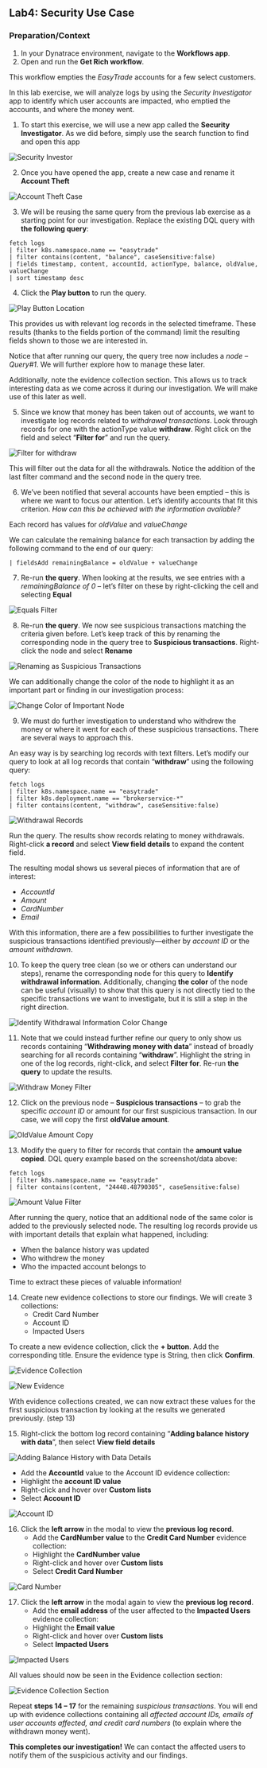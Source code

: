 ## Lab4: Security Use Case
 
### Preparation/Context 
 
1.	In your Dynatrace environment, navigate to the **Workflows app**. 
2.	Open and run the **Get Rich workflow**. 
 
This workflow empties the *EasyTrade* accounts for a few select customers.   

In this lab exercise, we will analyze logs by using the *Security Investigator* app to identify which user accounts are impacted, who emptied the accounts, and where the money went. 

1.	To start this exercise, we will use a new app called the **Security Investigator**. As we did before, simply use the search function to find and open this app  

![Security Investor](../../assets/images/SecurityInvestigator.png)

2.	Once you have opened the app, create a new case and rename it **Account Theft**  

![Account Theft Case](../../assets/images/AccountTheftCase.png)

3.	We will be reusing the same query from the previous lab exercise as a starting point for our investigation. Replace the existing DQL query with **the following query**: 

```DQL
fetch logs 
| filter k8s.namespace.name == "easytrade" 
| filter contains(content, "balance", caseSensitive:false) 
| fields timestamp, content, accountId, actionType, balance, oldValue, valueChange 
| sort timestamp desc
```

4.	Click the **Play button** to run the query. 
  
![Play Button Location](../../assets/images/PlayButton.png)

This provides us with relevant log records in the selected timeframe. These results (thanks to the fields portion of the command) limit the resulting fields shown to those we are interested in. 
 
Notice that after running our query, the query tree now includes a *node – Query#1*. We will further explore how to manage these later. 

Additionally, note the evidence collection section. This allows us to track interesting data as we come across it during our investigation. We will make use of this later as well. 

5.	Since we know that money has been taken out of accounts, we want to investigate log records related to *withdrawal transactions*. Look through records for one with the actionType value **withdraw**. Right click on the field and select “**Filter for**” and run the query.
 
![Filter for withdraw](../../assets/images/FilterForWithdraw.png)

This will filter out the data for all the withdrawals. Notice the addition of the last filter command and the second node in the query tree. 

6.	We’ve been notified that several accounts have been emptied – this is where we want to focus our attention. Let’s identify accounts that fit this criterion. *How can this be achieved with the information available?*

Each record has values for *oldValue* and *valueChange* 

We can calculate the remaining balance for each transaction by adding the following command to the end of our query: 

```DQL
| fieldsAdd remainingBalance = oldValue + valueChange 
```

7.	Re-run **the query**. When looking at the results, we see entries with a *remainingBalance of 0* – let’s filter on these by right-clicking the cell and selecting **Equal** 

![Equals Filter](../../assets/images/Equal0.png)

8.	Re-run **the query**. We now see suspicious transactions matching the criteria given before. Let’s keep track of this by renaming the corresponding node in the query tree to **Suspicious transactions**. Right-click the node and select **Rename** 
 
![Renaming as Suspicious Transactions](../../assets/images/RenameSuspicousTransaction.png)

We can additionally change the color of the node to highlight it as an important part or finding in our investigation process: 

![Change Color of Important Node](../../assets/images/ChangeColorNode.png)

9.	We must do further investigation to understand who withdrew the money or where it went for each of these suspicious transactions. There are several ways to approach this.  
 
An easy way is by searching log records with text filters. Let’s modify our query to look at all log records that contain “**withdraw**” using the following query: 

```DQL
fetch logs 
| filter k8s.namespace.name == "easytrade"
| filter k8s.deployment.name == "brokerservice-*" 
| filter contains(content, "withdraw", caseSensitive:false) 
```

![Withdrawal Records](../../assets/images/WithdrawalRecords.png)

Run the query. The results show records relating to money withdrawals. Right-click **a record** and select **View field details** to expand the content field. 
 

The resulting modal shows us several pieces of information that are of interest: 
- *AccountId*
- *Amount*
- *CardNumber* 
- *Email*

With this information, there are a few possibilities to further investigate the suspicious transactions identified previously—either by *account ID* or the *amount withdrawn*.

10.	To keep the query tree clean (so we or others can understand our steps), rename the corresponding node for this query to **Identify withdrawal information**. Additionally, changing **the color** of the node can be useful (visually) to show that this query is not directly tied to the specific transactions we want to investigate, but it is still a step in the right direction.
 
![Identify Withdrawal Information Color Change](../../assets/images/ChangeColorIdentifyWithdrawalInformation.png)

11.	Note that we could instead further refine our query to only show us records containing “**Withdrawing money with data**” instead of broadly searching for all records containing “**withdraw**”. Highlight the string in one of the log records, right-click, and select **Filter for**. Re-run **the query** to update the results. 
 
![Withdraw Money Filter](../../assets/images/WithdrawMoneyFilter.png)

12.	Click on the previous node – **Suspicious transactions** – to grab the specific *account ID* or amount for our first suspicious transaction. In our case, we will copy the first **oldValue amount**. 
 
![OldValue Amount Copy](../../assets/images/OldValueAmount.png)

13.	 Modify the query to filter for records that contain the **amount value copied**. DQL query example based on the screenshot/data above: 

```DQL
fetch logs 
| filter k8s.namespace.name == "easytrade" 
| filter contains(content, "24448.48790305", caseSensitive:false) 
```

![Amount Value Filter](../../assets/images/AmountValueFilter.png)

After running the query, notice that an additional node of the same color is added to the previously selected node. The resulting log records provide us with important details that explain what happened, including: 
- When the balance history was updated 
- Who withdrew the money 
- Who the impacted account belongs to 
 
Time to extract these pieces of valuable information!  

14.	Create new evidence collections to store our findings. We will create 3 collections: 
    - Credit Card Number 
    - Account ID 
    - Impacted Users 

To create a new evidence collection, click the **+ button**. Add the corresponding title. Ensure the evidence type is String, then click **Confirm**. 

![Evidence Collection](../../assets/images/EvidenceCollection.png)

![New Evidence](../../assets/images/NewEvidence.png)

With evidence collections created, we can now extract these values for the first suspicious transaction by looking at the results we generated previously. (step 13) 

15.	Right-click the bottom log record containing “**Adding balance history with data**”, then select **View field details** 
  
![Adding Balance History with Data Details](../../assets/images/AddingBalanceHistoryViewFieldDetails.png)

- Add the **AccountId** value to the Account ID evidence collection: 
- Highlight the **account ID value**
- Right-click and hover over **Custom lists** 
- Select **Account ID** 
 
![Account ID](../../assets/images/AccountID.png)

16.	Click the **left arrow** in the modal to view the **previous log record**. 
    - Add the **CardNumber value** to the **Credit Card Number** evidence collection: 
    - Highlight the **CardNumber value** 
    - Right-click and hover over **Custom lists** 
    - Select **Credit Card Number** 

![Card Number](../../assets/images/CardNumber.png)
  
17.	Click the **left arrow** in the modal again to view the **previous log record**. 
    - Add the **email address** of the user affected to the **Impacted Users** evidence collection: 
    - Highlight the **Email value** 
    - Right-click and hover over **Custom lists** 
    - Select **Impacted Users** 

![Impacted Users](../../assets/images/ImpactedUsers.png)
  
All values should now be seen in the Evidence collection section: 

![Evidence Collection Section](../../assets/images/EvidenceCollectionSection.png)
 
Repeat **steps 14 – 17** for the remaining *suspicious transactions*. You will end up with evidence collections containing all *affected account IDs, emails of user accounts affected, and credit card numbers* (to explain where the withdrawn money went). 
 
**This completes our investigation!** We can contact the affected users to notify them of the suspicious activity and our findings. 